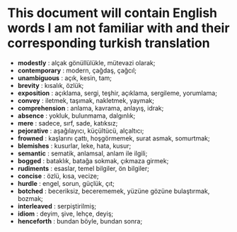 # This document will contain English words I am not familiar with and their corresponding turkish translation
- **modestly** : alçak gönüllülükle, mütevazi olarak;
- **contemporary** : modern, çağdaş, çağcıl;
- **unambiguous** : açık, kesin, tam;
- **brevity** : kısalık, özlük;
- **exposition** : açıklama, sergi, teşhir, açıklama, sergileme, yorumlama;
- **convey** : iletmek, taşımak, nakletmek, yaymak;
- **comprehension** : anlama, kavrama, anlayış, idrak;
- **absence** : yokluk, bulunmama, dalgınlık;
- **mere** : sadece, sırf, sade, katıksız;
- **pejorative** : aşağılayıcı, küçültücü, alçaltıcı;
- **frowned** : kaşlarını çattı, hoşgörmemek, surat asmak, somurtmak;
- **blemishes** : kusurlar, leke, hata, kusur;
- **semantic** : sematik, anlamsal, anlam ile ilgili;
- **bogged** : bataklık, batağa sokmak, çıkmaza girmek;
- **rudiments** : esaslar, temel bilgiler, ön bilgiler;
- **concise** : özlü, kısa, vecize;
- **hurdle** : engel, sorun, güçlük, çıt;
- **botched** : beceriksiz, becerememek, yüzüne gözüne bulaştırmak, bozmak;
- **interleaved** : serpiştirilmiş;
- **idiom** : deyim, şive, lehçe, deyiş;
- **henceforth** : bundan böyle, bundan sonra;